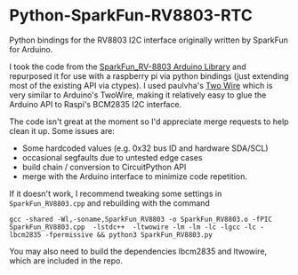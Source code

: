 # Python-SparkFun-RV8803-RTC
Python bindings for the RV8803 I2C interface originally written by SparkFun for Arduino.

I took the code from the [SparkFun_RV-8803 Arduino Library](https://github.com/sparkfun/SparkFun_RV-8803_Arduino_Library) and repurposed it for use with a raspberry pi via python bindings (just extending most of the existing API via ctypes). I used paulvha's [Two Wire](https://github.com/paulvha/twowire.git) which is very similar to Arduino's TwoWire, making it relatively easy to glue the Arduino API to Raspi's BCM2835 I2C interface.

The code isn't great at the moment so I'd appreciate merge requests to help clean it up. Some issues are:
 * Some hardcoded values (e.g. 0x32 bus ID and hardware SDA/SCL)
 * occasional segfaults due to untested edge cases
 * build chain / conversion to CircuitPython API
 * merge with the Arduino interface to minimize code repetition.

If it doesn't work, I recommend tweaking some settings in `SparkFun_RV8803.cpp` and rebuilding with the command

```gcc -shared -Wl,-soname,SparkFun_RV8803 -o SparkFun_RV8803.o -fPIC SparkFun_RV8803.cpp  -lstdc++  -ltwowire -lm -lm -lc -lgcc -lc -lbcm2835 -fpermissive && python3 SparkFun_RV8803.py```

You may also need to build the dependencies lbcm2835 and ltwowire, which are included in the repo. 
